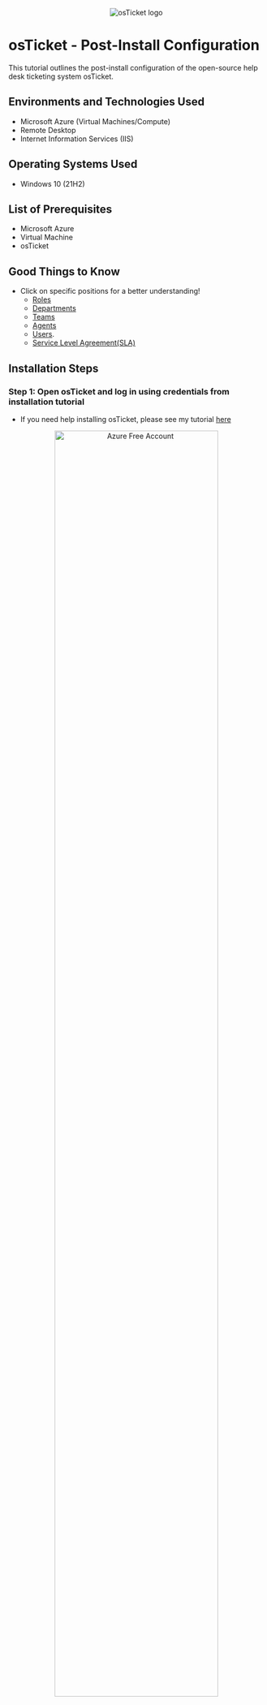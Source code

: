 <p align="center">
<img src="https://i.imgur.com/Clzj7Xs.png" alt="osTicket logo"/>
</p>

<h1>osTicket -  Post-Install Configuration</h1>
This tutorial outlines the post-install configuration of the open-source help desk ticketing system osTicket.<br />



<h2>Environments and Technologies Used</h2>

- Microsoft Azure (Virtual Machines/Compute)
- Remote Desktop
- Internet Information Services (IIS)

<h2>Operating Systems Used </h2>

- Windows 10</b> (21H2)

<h2>List of Prerequisites</h2>

- Microsoft Azure
- Virtual Machine
- osTicket 


<h2>Good Things to Know</h2>

 - Click on specific positions for a better understanding!
 	- [Roles](https://docs.osticket.com/en/latest/Admin/Agents/Roles.html)
	- [Departments](https://docs.osticket.com/en/latest/Admin/Agents/Departments.html)
	- [Teams](https://docs.osticket.com/en/latest/Admin/Agents/Teams.html) 
	- [Agents](https://docs.osticket.com/en/latest/Admin/Agents/Agents.html)
	- [Users](https://docs.osticket.com/en/latest/Agent/Users/User%20Directory.html).
	- [Service Level Agreement(SLA)](https://docs.osticket.com/en/latest/Admin/Manage/SLA%20Plans.html)
	
   

<h2>Installation Steps</h2>

<h3>Step 1: Open osTicket and log in using credentials from installation tutorial </h3>

- If you need help installing osTicket, please see my tutorial [here](https://github.com/miquelmanaois/osticket-prereqs)

<p align="center">
<img src="https://i.imgur.com/gAXVBO2.png" height="80%" width="80%" alt="Azure Free Account"/>	


<h3>Step 2: Configure Roles </h3>

- Make sure you are in admin panel (check top right to see which panel you are in)
	- If the top right says "agent" you are in the admin panel
- Select the Agents tab -> Roles -> Add New Role
	- Name : Supreme Admin
	- Select Permissions tab and check every box under the "Tickets", "Tasks" and "Knowledgebase" section
- Select Add Role
	
<p align="center">
<img src="https://i.imgur.com/9tiOON2.png" height="70%" width="70%" alt="Azure Free Account"/> <img src="https://i.imgur.com/CfCzRRk.png" height="70%" width="70%" alt="Azure Free Services"/>
</p>


<h3>Step 3: Configure Departments</h3>

- Make sure you are in admin panel (check top right to see which panel you are in)
- Select the Agents tab -> Departments -> Add New Department 
	- Name: System Administrators
- Select Create Dept. 


<p align="center">
<img src="https://i.imgur.com/f2uEloL.png" height="70%" width="70%" alt="Azure Free Account"/> <img src="https://i.imgur.com/X2dXwjY.png" height="70%" width="70%" alt="Azure Free Services"/>
</p>


<h3>Step 4:  Configure Teams
</h3>

- Make sure you are in admin panel (check top right to see which panel you are in)
- Select the Agents tab -> Teams -> Add New Team
	- Name: Level II Support 
- Go to members tab and select yourself in "Select Agent" dropdown menu
- Select create team. 
	
<p align="center">
<img src="https://i.imgur.com/v6zzN3N.png" height="70%" width="70%" alt="Azure Free Account"/> <img src="https://i.imgur.com/4IieS80.png" height="70%" width="70%" alt="Azure Free Services"/>
</p>

<h3>Step 5: Allow anyone to create tickets</h3>

 Make sure you are in admin panel (check top right to see which panel you are in)
- Select the Settings -> User Settings
	- Make sure box is unchecked: 
		- Registration Required: Require registration and login to create tickets 
		
<p align="center">
<img src="https://i.imgur.com/kcd1jRf.png" height="80%" width="80%" alt="Azure Free Account"/>		


<h3>Step 6: Configure Agents</h3>

-  Make sure you are in admin panel (check top right to see which panel you are in)
- Select the Agents tab -> Add New Agents
	- Name: Jane Doe
	- Email : jane.doe@osticket.com
	- Username: jane.doe
	- Click set password and uncheck box that says "send the agent a password reset email
		- Set your password to anything you like
		- uncheck box that says "require password change at next login
		- Select set
		
<p align="center">
<img src="https://i.imgur.com/fTvI0Ru.png" height="70%" width="70%" alt="Azure Free Account"/> <img src="https://i.imgur.com/6OU5KqX.png" height="70%" width="70%" alt="Azure Free Services"/>
</p>

- Select Access tab 
	- Under Primary Department 
		- Select department dropdown menu -> System Administrators
		- Select Role dropdown menu -> Supreme Admin
	- Extended Accesss 
		- Select Department -> Support -> Add -> Supreme Admin
- Select Teams tab
	- Select team dropdown menu -> Level II Support
	- Select Add
- Select Create	

	
<p align="center">
<img src="https://i.imgur.com/HPSPHNU.png" height="70%" width="70%" alt="Azure Free Account"/> <img src="https://i.imgur.com/hotx1wo.png" height="70%" width="70%" alt="Azure Free Services"/>
</p>

- Create another agent and replace Jane with John.
	- Follow same steps as above except make some changes to Primary Department
		- Select department dropdown menu -> Support
		- Select Role dropdown menu -> View only
	- Extended Accesss 
		- Select Department -> Support -> Save Changes
		
<p align="center">
<img src="https://i.imgur.com/qQ8ckBr.png" height="70%" width="70%" alt="Azure Free Account"/> <img src="https://i.imgur.com/KVPsUb4.png" height="70%" width="70%" alt="Azure Free Services"/>
</p>
 
     

<h3>Step 7: Configure Users
</h3>

- Make sure you are in Agent panel (check top right to see which panel you are in)
	- If the top right says "admin" you are in the agent panel
	
<p align="center">
<img src="https://i.imgur.com/UUqCK1d.png" height="80%" width="80%" alt="Azure Free Account"/>		
	
- Select Users tab to create user
	- Email Address: Karen@osticket.com
	- Full Name - Karen Karen
	- Select Add User
	
<p align="center">
<img src="https://i.imgur.com/wpTn12W.png" height="80%" width="80%" alt="Azure Free Account"/>			
	
 - Select user tab again to create another user
	- Email Address: Ken@osticket.com
	- Full Name - Ken Ken
	- Select Add User

<p align="center">
<img src="https://i.imgur.com/EXyy5Gq.png" height="80%" width="80%" alt="Azure Free Account"/>		

<h3>Step 8:  Configure Service Level Agreements (SLA)
</h3>

- Make sure you are in admin panel (check top right to see which panel you are in)
- Select Manage tab -> SLA -> Add New SLA Plan (We are creating 3)
	- Name: SEV-A 			
	- Grace Period: 1
	- Schedule dropdown menu: 24/7
	- Select Add Plan
	
<p align="center">
<img src="https://i.imgur.com/fMR4yMR.png" height="80%" width="80%" alt="Azure Free Account"/> <img src="https://i.imgur.com/3tQnihq.png" height="80%" width="80%" alt="Azure Free Services"/>
</p>

- Name: SEV-B
- Grace Period: 4
- Schedule dropdown menu: 24/7
- Select Add Plan
	
<p align="center">
<img src="https://i.imgur.com/pAbQPEP.png" height="80%" width="80%" alt="Azure Free Account"/>

- Name: SEV-C 
- Grace Period: 8
- Schedule dropdown menu: Monday - Friday 8AM - 5PM with U.S Holidays
- Select Add Plan

<p align="center">
<img src="https://i.imgur.com/5cgn0oz.png" height="80%" width="80%" alt="Azure Free Account"/>



<h3>Step 9:   Configure Help Topics
</h3>

-  Make sure you are in admin panel (check top right to see which panel you are in)
- Select Manage tab -> Help Topics -> Add New Help Topic (We will be adding 4)
	- Business Critical Outage
	- Personal Computer Issues
	- Equipment Request
	- Password Reset
- Select Add Topic for each topic

<p align="center">
<img src="https://i.imgur.com/uFmSyqK.png" height="80%" width="80%" alt="Azure Free Account"/>



🎉Congratulations! You have set up osTicket succesfully!🎉 Click [here](https://github.com/Quel19/Ticketlifesyle) to move on to the final part of this tutorial!
